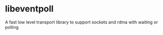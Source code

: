 # libeventpoll
A  fast low level transport library to support sockets and rdma with waiting or polling
